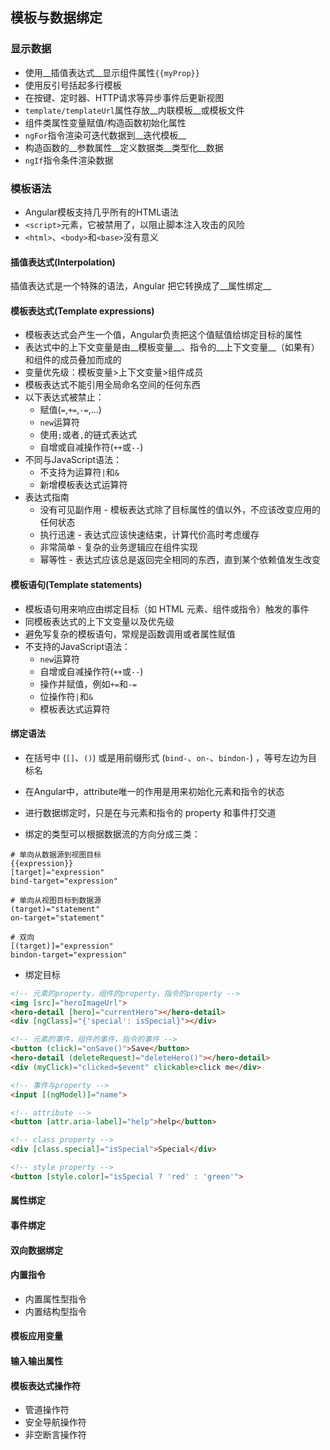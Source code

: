 ## 模板与数据绑定

### 显示数据

* 使用__插值表达式__显示组件属性`{{myProp}}`
* 使用反引号括起多行模板
* 在按键、定时器、HTTP请求等异步事件后更新视图
* `template/templateUrl`属性存放__内联模板__或模板文件
* 组件类属性变量赋值/构造函数初始化属性
* `ngFor`指令渲染可迭代数据到__迭代模板__
* 构造函数的__参数属性__定义数据类__类型化__数据
* `ngIf`指令条件渲染数据

### 模板语法

* Angular模板支持几乎所有的HTML语法
* `<script>`元素，它被禁用了，以阻止脚本注入攻击的风险
* `<html>`、`<body>`和`<base>`没有意义

#### 插值表达式(Interpolation)

插值表达式是一个特殊的语法，Angular 把它转换成了__属性绑定__

#### 模板表达式(Template expressions)

* 模板表达式会产生一个值，Angular负责把这个值赋值给绑定目标的属性
* 表达式中的上下文变量是由__模板变量__、指令的__上下文变量__（如果有）和组件的成员叠加而成的
* 变量优先级：模板变量>上下文变量>组件成员
* 模板表达式不能引用全局命名空间的任何东西
* 以下表达式被禁止：
  * 赋值(`=`,`+=`,`-=`,...)
  * `new`运算符
  * 使用`;`或者`,`的链式表达式
  * 自增或自减操作符(`++`或`--`)
* 不同与JavaScript语法：
  * 不支持为运算符`|`和`&`
  * 新增模板表达式运算符
* 表达式指南
  * 没有可见副作用 - 模板表达式除了目标属性的值以外，不应该改变应用的任何状态
  * 执行迅速 - 表达式应该快速结束，计算代价高时考虑缓存
  * 非常简单 - 复杂的业务逻辑应在组件实现
  * 幂等性 - 表达式应该总是返回完全相同的东西，直到某个依赖值发生改变

#### 模板语句(Template statements)

* 模板语句用来响应由绑定目标（如 HTML 元素、组件或指令）触发的事件
* 同模板表达式的上下文变量以及优先级
* 避免写复杂的模板语句，常规是函数调用或者属性赋值
* 不支持的JavaScript语法：
  * `new`运算符
  * 自增或自减操作符(`++`或`--`)
  * 操作并赋值，例如`+=`和`-=`
  * 位操作符`|`和`&`
  * 模板表达式运算符

#### 绑定语法

* 在括号中 (`[]`、`()`) 或是用前缀形式 (`bind-`、`on-`、`bindon-`) ，等号左边为目标名
* 在Angular中，attribute唯一的作用是用来初始化元素和指令的状态
* 进行数据绑定时，只是在与元素和指令的 property 和事件打交道


* 绑定的类型可以根据数据流的方向分成三类： 

```
# 单向从数据源到视图目标
{{expression}}
[target]="expression"
bind-target="expression"

# 单向从视图目标到数据源
(target)="statement"
on-target="statement"

# 双向
[(target)]="expression"
bindon-target="expression"
```

* 绑定目标


```html
<!-- 元素的property，组件的property，指令的property -->
<img [src]="heroImageUrl">
<hero-detail [hero]="currentHero"></hero-detail>
<div [ngClass]="{'special': isSpecial}"></div>

<!-- 元素的事件，组件的事件，指令的事件 -->
<button (click)="onSave()">Save</button>
<hero-detail (deleteRequest)="deleteHero()"></hero-detail>
<div (myClick)="clicked=$event" clickable>click me</div>

<!-- 事件与property -->
<input [(ngModel)]="name">

<!-- attribute -->
<button [attr.aria-label]="help">help</button>

<!-- class property -->
<div [class.special]="isSpecial">Special</div>

<!-- style property -->
<button [style.color]="isSpecial ? 'red' : 'green'">
```

#### 属性绑定

#### 事件绑定

#### 双向数据绑定

#### 内置指令

* 内置属性型指令
* 内置结构型指令

#### 模板应用变量

#### 输入输出属性

#### 模板表达式操作符

* 管道操作符
* 安全导航操作符
* 非空断言操作符

